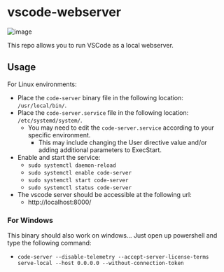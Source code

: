 # vscode-webserver

![image](https://res.cloudinary.com/alchemist-cookbook/image/upload/v1700289344/file-9eJyWsZneV8bokTxhuemRoCM_1.jpg)

This repo allows you to run VSCode as a local webserver.

## Usage

For Linux environments:

- Place the `code-server` binary file in the following location: `/usr/local/bin/`.
- Place the `code-server.service` file in the following location: `/etc/systemd/system/`.
  - You may need to edit the `code-server.service` according to your specific environment.
    - This may include changing the User directive value and/or adding additional parameters to ExecStart.
- Enable and start the service:
  - `sudo systemctl daemon-reload`
  - `sudo systemctl enable code-server`
  - `sudo systemctl start code-server`
  - `sudo systemctl status code-server`
- The vscode server should be accessible at the following url:
  - http://localhost:8000/

### For Windows 

This binary should also work on windows... Just open up powershell and type the following command:

- `code-server --disable-telemetry --accept-server-license-terms serve-local --host 0.0.0.0 --without-connection-token`
